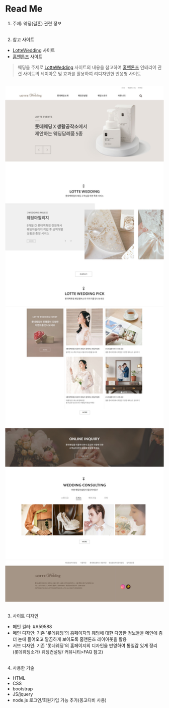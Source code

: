 # Read Me

1. 주제: 웨딩(결혼) 관련 정보
<br><br>

2. 참고 사이트
- [LotteWedding](https://wedding.lotteshopping.com/) 사이트 
- [홈앤톤즈](https://www.homentones.com/main/index.do) 사이트

> 웨딩을 주제로 [LotteWedding](https://wedding.lotteshopping.com/) 사이트의 내용을 참고하여
[홈앤톤즈](https://www.homentones.com/main/index.do) 인테리어 관련 사이트의 레이아웃 및 효과를 활용하여 리디자인한 반응형 사이트

<br>
<img src = "./images/layout.jpg" width="800px" height="auto"><br/><br/>

3. 사이트 디자인   
- 메인 컬러: #A59588   
- 메인 디자인: 기존 '롯데웨딩'의 홈페이지의 웨딩에 대한 다양한 정보들을 메인에 좀 더 눈에 들어오고 깔끔하게 보이도록 홈앤톤즈 레이아웃을 활용
- 서브 디자인: 기존 '롯데웨딩'의 홈페이지의 디자인을 반영하여 통일감 있게 정리
(롯데웨딩소개/ 웨딩컨설팅/ 커뮤니티>FAQ 참고)
<br><br>

4. 사용한 기술
- HTML   
- CSS   
- bootstrap   
- JS/jquery   
- node.js 로그인/회원가입 기능 추가(몽고디비 사용)